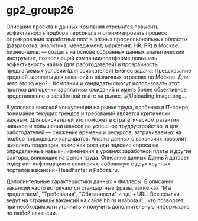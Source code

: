# gp2_group26
Описание проекта и данных
Компания стремится повысить эффективность подбора персонала и оптимизировать процесс формирования заработных плат в разных профессиональных областях (разработка, аналитика, менеджмент, маркетинг, HR, PR) в Москве.
Бизнес-цель: — создать на основе собранных данных аналитический инструмент, позволяющий компании/платформе повышать эффективность найма (для работодателей) и прозрачность предлагаемых условий (для соискателей) 
Бизнес задача: Предсказание средней зарплаты для вакансий в различных отраслях по Москве.
Для чего это нужно? - Компании и кандидаты смогут использовать этот прогноз для оценки зарплатных ожиданий и иметь более обьективное представление о заработной плате на рынке.
![Uploading image.png…]()

В условиях высокой конкуренции на рынке труда, особенно в IT-сфере, понимание текущих трендов и требований является критически важным. Для соискателей это поможет в стратегическом развитии навыков и повышении шансов на успешное трудоустройство, а для работодателей — снижение времени и ресурсов, затрачиваемых на подбор подходящих кандидатов. Анализ данных о вакансиях позволит выявлять тенденции, такие как рост или падение спроса на определенные навыки, изменения в уровнях заработной платы и другие факторы, влияющие на рынок труда.
Описание данных
Данный датасет содержит информацию о вакансиях, собранную с двух крупных порталов вакансий- Headhanter и Работа.ru.
 
Дополнительные характеристики данных
•	Филлеры: В описании вакансий часто встречаются стандартные фразы, такие как "Мы предлагаем", "Требования", "Обязанности" и т.д.
•	URL: Все ссылки ведут на страницы вакансий на сайте hh.ru и rabota.ru, что позволяет при необходимости уточнить и получить дополнительную информацию по любой вакансии.
